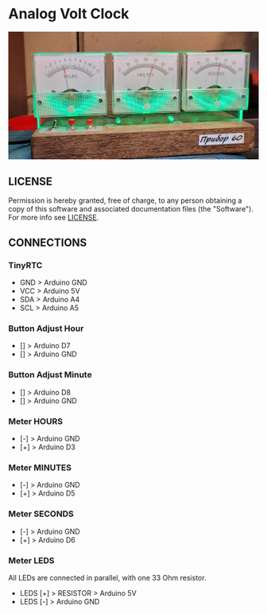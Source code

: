 # Analog Volt Clock



![](./img/crazy_watch_1307.jpg)



## LICENSE
Permission is hereby granted, free of charge, to any person
obtaining a copy of this software and associated documentation files
(the "Software"). For more info see [LICENSE](https://github.com/MichMich/AnalogVoltMeterClock/blob/master/LICENSE).

## CONNECTIONS

### TinyRTC
* GND > Arduino GND
* VCC > Arduino 5V
* SDA > Arduino A4
* SCL > Arduino A5

### Button Adjust Hour
* [] > Arduino D7
* [] > Arduino GND

### Button Adjust Minute
* [] > Arduino D8
* [] > Arduino GND

### Meter HOURS
* [-] > Arduino GND
* [+] > Arduino D3

### Meter MINUTES
* [-] > Arduino GND
* [+] > Arduino D5

### Meter SECONDS
* [-] > Arduino GND
* [+] > Arduino D6

### Meter LEDS
All LEDs are connected in parallel, with one 33 Ohm resistor.

* LEDS [+] > RESISTOR > Arduino 5V
* LEDS [-] > Arduino GND
